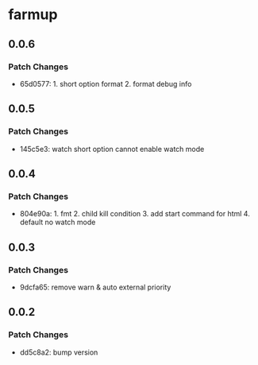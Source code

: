# farmup

## 0.0.6

### Patch Changes

-   65d0577: 1. short option format 2. format debug info

## 0.0.5

### Patch Changes

-   145c5e3: watch short option cannot enable watch mode

## 0.0.4

### Patch Changes

-   804e90a: 1. fmt 2. child kill condition 3. add start command for html 4. default no watch mode

## 0.0.3

### Patch Changes

-   9dcfa65: remove warn & auto external priority

## 0.0.2

### Patch Changes

-   dd5c8a2: bump version
